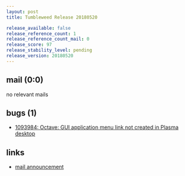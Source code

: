 ```yaml
---
layout: post
title: Tumbleweed Release 20180520

release_available: false
release_reference_count: 1
release_reference_count_mail: 0
release_score: 97
release_stability_level: pending
release_version: 20180520
---
```


## mail (0:0)

no relevant mails

## bugs (1)

<!--more-->

- [1093984: Octave: GUI application menu link not created in Plasma desktop](https://bugzilla.opensuse.org/show_bug.cgi?id=1093984)



## links

- [mail announcement](https://lists.opensuse.org/opensuse-factory/2018-05/msg00274.html)
